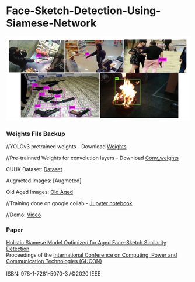 # Face-Sketch-Detection-Using-Siamese-Network

![result](https://github.com/ParthMehta15/Fire-and-Gun-Anomaly-Detection/blob/main/images/fire_gun.jpg "Model Output")



### Weights File Backup

//YOLOv3 pretrained weights - Download [Weights](https://pjreddie.com/media/files/yolov3.weights) 

//Pre-trainned Weights for convolution layers - Download [Conv_weights](https://pjreddie.com/media/files/darknet53.conv.74)


CUHK Dataset: [Dataset](http://mmlab.ie.cuhk.edu.hk/archive/facesketch.html)

Augmeted Images: [Augmeted]

Old Aged Images: [Old Aged](https://www.kaggle.com/ganeshshukla/oldimages)



//Training done on google collab - [Jupyter notebook](https://colab.research.google.com/drive/1rtBmGPgYQGwpAPkcqqgb_RE6fZj89ceb?usp=sharing)

//Demo: [Video](https://www.linkedin.com/posts/parthmehta15_deeplearning-neuralnetworks-ai-activity-6725707478996160512-ixJp)

### Paper
[Holistic Siamese Model Optimized for Aged Face-Sketch Similarity Detection](https://ieeexplore.ieee.org/document/9231260) <br>
Proceedings of the [International Conference on Computing, Power and Communication Technologies (GUCON)](https://ieeexplore.ieee.org/xpl/conhome/9230460/proceeding) <br>
<br>
ISBN: 978-1-7281-5070-3 /©2020 IEEE <br>


